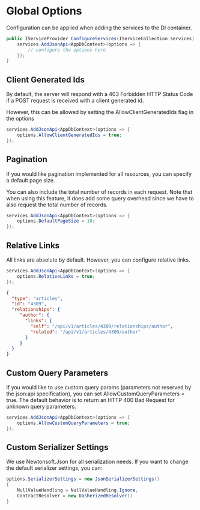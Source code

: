 # Global Options

Configuration can be applied when adding the services to the DI container.

```c#
public IServiceProvider ConfigureServices(IServiceCollection services) {
    services.AddJsonApi<AppDbContext>(options => {
        // configure the options here
    });
}
```

## Client Generated Ids

By default, the server will respond with a 403 Forbidden HTTP Status Code if a POST request is received with a client generated id.

However, this can be allowed by setting the AllowClientGeneratedIds flag in the options

```c#
services.AddJsonApi<AppDbContext>(options => {
    options.AllowClientGeneratedIds = true;
});
```

## Pagination

If you would like pagination implemented for all resources, you can specify a default page size.

You can also include the total number of records in each request. Note that when using this feature, it does add some query overhead since we have to also request the total number of records.

```c#
services.AddJsonApi<AppDbContext>(options => {
    options.DefaultPageSize = 10;
});
```

## Relative Links

All links are absolute by default. However, you can configure relative links.

```c#
services.AddJsonApi<AppDbContext>(options => {
    options.RelativeLinks = true;
});
```

```json
{
  "type": "articles",
  "id": "4309",
  "relationships": {
     "author": {
       "links": {
         "self": "/api/v1/articles/4309/relationships/author",
         "related": "/api/v1/articles/4309/author"
       }
     }
  }
}
```

## Custom Query Parameters

If you would like to use custom query params (parameters not reserved by the json:api specification), you can set AllowCustomQueryParameters = true. The default behavior is to return an HTTP 400 Bad Request for unknown query parameters.

```c#
services.AddJsonApi<AppDbContext>(options => {
    options.AllowCustomQueryParameters = true;
});
```

## Custom Serializer Settings

We use Newtonsoft.Json for all serialization needs.
If you want to change the default serializer settings, you can:

```c#
options.SerializerSettings = new JsonSerializerSettings()
{
    NullValueHandling = NullValueHandling.Ignore,
    ContractResolver = new DasherizedResolver()
}
```
